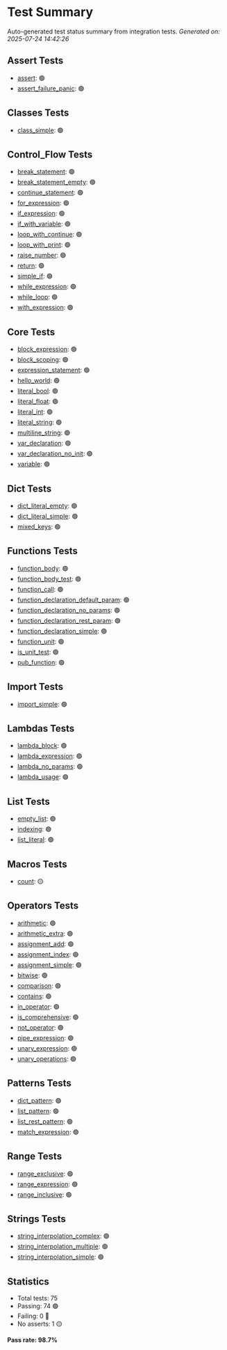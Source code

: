 # Test Summary

Auto-generated test status summary from integration tests.
*Generated on: 2025-07-24 14:42:26*

## Assert Tests

- [assert](tests/integration/assert/assert.md): 🟢
- [assert_failure_panic](tests/integration/assert/assert_failure_panic.md): 🟢

## Classes Tests

- [class_simple](tests/integration/classes/class_simple.md): 🟢

## Control_Flow Tests

- [break_statement](tests/integration/control_flow/break_statement.md): 🟢
- [break_statement_empty](tests/integration/control_flow/break_statement_empty.md): 🟢
- [continue_statement](tests/integration/control_flow/continue_statement.md): 🟢
- [for_expression](tests/integration/control_flow/for_expression.md): 🟢
- [if_expression](tests/integration/control_flow/if_expression.md): 🟢
- [if_with_variable](tests/integration/control_flow/if_with_variable.md): 🟢
- [loop_with_continue](tests/integration/control_flow/loop_with_continue.md): 🟢
- [loop_with_print](tests/integration/control_flow/loop_with_print.md): 🟢
- [raise_number](tests/integration/control_flow/raise_number.md): 🟢
- [return](tests/integration/control_flow/return.md): 🟢
- [simple_if](tests/integration/control_flow/simple_if.md): 🟢
- [while_expression](tests/integration/control_flow/while_expression.md): 🟢
- [while_loop](tests/integration/control_flow/while_loop.md): 🟢
- [with_expression](tests/integration/control_flow/with_expression.md): 🟢

## Core Tests

- [block_expression](tests/integration/core/block_expression.md): 🟢
- [block_scoping](tests/integration/core/block_scoping.md): 🟢
- [expression_statement](tests/integration/core/expression_statement.md): 🟢
- [hello_world](tests/integration/core/hello_world.md): 🟢
- [literal_bool](tests/integration/core/literal_bool.md): 🟢
- [literal_float](tests/integration/core/literal_float.md): 🟢
- [literal_int](tests/integration/core/literal_int.md): 🟢
- [literal_string](tests/integration/core/literal_string.md): 🟢
- [multiline_string](tests/integration/core/multiline_string.md): 🟢
- [var_declaration](tests/integration/core/var_declaration.md): 🟢
- [var_declaration_no_init](tests/integration/core/var_declaration_no_init.md): 🟢
- [variable](tests/integration/core/variable.md): 🟢

## Dict Tests

- [dict_literal_empty](tests/integration/dict/dict_literal_empty.md): 🟢
- [dict_literal_simple](tests/integration/dict/dict_literal_simple.md): 🟢
- [mixed_keys](tests/integration/dict/mixed_keys.md): 🟢

## Functions Tests

- [function_body](tests/integration/functions/function_body.md): 🟢
- [function_body_test](tests/integration/functions/function_body_test.md): 🟢
- [function_call](tests/integration/functions/function_call.md): 🟢
- [function_declaration_default_param](tests/integration/functions/function_declaration_default_param.md): 🟢
- [function_declaration_no_params](tests/integration/functions/function_declaration_no_params.md): 🟢
- [function_declaration_rest_param](tests/integration/functions/function_declaration_rest_param.md): 🟢
- [function_declaration_simple](tests/integration/functions/function_declaration_simple.md): 🟢
- [function_unit](tests/integration/functions/function_unit.md): 🟢
- [is_unit_test](tests/integration/functions/is_unit_test.md): 🟢
- [pub_function](tests/integration/functions/pub_function.md): 🟢

## Import Tests

- [import_simple](tests/integration/import/import_simple.md): 🟢

## Lambdas Tests

- [lambda_block](tests/integration/lambdas/lambda_block.md): 🟢
- [lambda_expression](tests/integration/lambdas/lambda_expression.md): 🟢
- [lambda_no_params](tests/integration/lambdas/lambda_no_params.md): 🟢
- [lambda_usage](tests/integration/lambdas/lambda_usage.md): 🟢

## List Tests

- [empty_list](tests/integration/list/empty_list.md): 🟢
- [indexing](tests/integration/list/indexing.md): 🟢
- [list_literal](tests/integration/list/list_literal.md): 🟢

## Macros Tests

- [count](tests/integration/macros/count.md): 🟡

## Operators Tests

- [arithmetic](tests/integration/operators/arithmetic.md): 🟢
- [arithmetic_extra](tests/integration/operators/arithmetic_extra.md): 🟢
- [assignment_add](tests/integration/operators/assignment_add.md): 🟢
- [assignment_index](tests/integration/operators/assignment_index.md): 🟢
- [assignment_simple](tests/integration/operators/assignment_simple.md): 🟢
- [bitwise](tests/integration/operators/bitwise.md): 🟢
- [comparison](tests/integration/operators/comparison.md): 🟢
- [contains](tests/integration/operators/contains.md): 🟢
- [in_operator](tests/integration/operators/in_operator.md): 🟢
- [is_comprehensive](tests/integration/operators/is_comprehensive.md): 🟢
- [not_operator](tests/integration/operators/not_operator.md): 🟢
- [pipe_expression](tests/integration/operators/pipe_expression.md): 🟢
- [unary_expression](tests/integration/operators/unary_expression.md): 🟢
- [unary_operations](tests/integration/operators/unary_operations.md): 🟢

## Patterns Tests

- [dict_pattern](tests/integration/patterns/dict_pattern.md): 🟢
- [list_pattern](tests/integration/patterns/list_pattern.md): 🟢
- [list_rest_pattern](tests/integration/patterns/list_rest_pattern.md): 🟢
- [match_expression](tests/integration/patterns/match_expression.md): 🟢

## Range Tests

- [range_exclusive](tests/integration/range/range_exclusive.md): 🟢
- [range_expression](tests/integration/range/range_expression.md): 🟢
- [range_inclusive](tests/integration/range/range_inclusive.md): 🟢

## Strings Tests

- [string_interpolation_complex](tests/integration/strings/string_interpolation_complex.md): 🟢
- [string_interpolation_multiple](tests/integration/strings/string_interpolation_multiple.md): 🟢
- [string_interpolation_simple](tests/integration/strings/string_interpolation_simple.md): 🟢

## Statistics

- Total tests: 75
- Passing: 74 🟢
- Failing: 0 🔴
- No asserts: 1 🟡

**Pass rate: 98.7%**